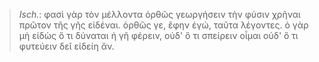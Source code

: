 

>  *Isch.*: φασὶ γὰρ τὸν μέλλοντα ὀρθῶς γεωργήσειν τὴν φύσιν χρῆναι πρῶτον τῆς γῆς εἰδέναι. ὀρθῶς γε, ἔφην ἐγώ, ταῦτα λέγοντες. ὁ γὰρ μὴ εἰδὼς ὅ τι δύναται ἡ γῆ φέρειν, οὐδ' ὅ τι σπείρειν οἶμαι οὐδ' ὅ τι φυτεύειν δεῖ εἰδείη ἄν.
